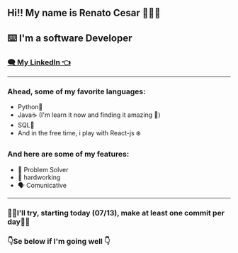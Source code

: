 ## Hi!! My name is Renato Cesar 👨🏻‍💻

## ⌨️ I'm a software Developer
### [🗨️ My LinkedIn 👈](https://www.linkedin.com/in/renato-cesar-a31534193/)

<hr>

### Ahead, some of my favorite languages:
- Python🐍
- Java☕ (I'm learn it now and finding it amazing 🤩)
- SQL🎲
- And in the free time, i play with React-js ❄️

### And here are some of my features:
- 🧩 Problem Solver
- 💪 hardworking
- 🗣️ Comunicative 

<hr>

### 🌲🌲I'll try, starting today (07/13), make at least one commit per day🌲🌲
###  👇Se below if I'm going well 👇

